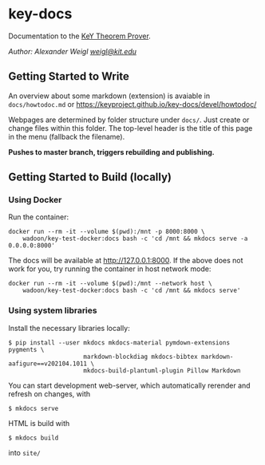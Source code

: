 # key-docs

Documentation to the [KeY Theorem Prover](https://github.com/keyproject/key).

*Author: Alexander Weigl <weigl@kit.edu>*

## Getting Started to Write

An overview about some markdown (extension) is avaiable in `docs/howtodoc.md` or 
https://keyproject.github.io/key-docs/devel/howtodoc/

Webpages are determined by folder structure under `docs/`. Just create or change
files within this folder. The top-level header is the title of this page in the
menu (fallback the filename).

**Pushes to master branch, triggers rebuilding and publishing.**


## Getting Started to Build (locally)

### Using Docker

Run the container:

```
docker run --rm -it --volume $(pwd):/mnt -p 8000:8000 \
    wadoon/key-test-docker:docs bash -c 'cd /mnt && mkdocs serve -a 0.0.0.0:8000'
```

The docs will be available at http://127.0.0.1:8000. If the above does not work for you, try running the container in host network mode:

```
docker run --rm -it --volume $(pwd):/mnt --network host \
    wadoon/key-test-docker:docs bash -c 'cd /mnt && mkdocs serve'
```

### Using system libraries

Install the necessary libraries locally: 

```
$ pip install --user mkdocs mkdocs-material pymdown-extensions pygments \
                     markdown-blockdiag mkdocs-bibtex markdown-aafigure==v202104.1011 \
                     mkdocs-build-plantuml-plugin Pillow Markdown
```

You can start development web-server, which automatically rerender and refresh
on changes, with

```
$ mkdocs serve
```

HTML is build with 

```
$ mkdocs build
```

into `site/`

